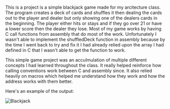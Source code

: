   This is a project is a simple blackjack game made for my arcitecture class. The program creates a deck of cards and shuffles it then dealing the cards out to the player and dealer but only showing one of the dealers cards in the beginning. The player either hits or stays and if they go over 21 or have a lower score then the dealer they lose. Most of my game works by having C call functions from assembly that do most of the work. Unfortunately I wasn't able to implement the shuffledDeck function in assembly because by the time I went back to try and fix it I had already relied upon the array I had defined in C that I wasn't able to get the function to work. 

  This simple game project was an acculmulation of multiple different concepts I had learned throughout the class. It really helped reinforce how calling conventions work between C and assembly since. It also relied heavily on macros which helped me understand how they work and how the address works with them better.  

  Here's an example of the output:

![Blackjack](https://github.com/user-attachments/assets/e1c0a815-7ac3-4ce3-a5ac-06063dfe4ab4)
